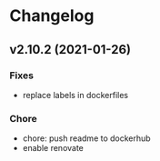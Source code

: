 # Changelog

## v2.10.2 (2021-01-26)

### Fixes

- replace labels in dockerfiles

### Chore

- chore: push readme to dockerhub
- enable renovate

